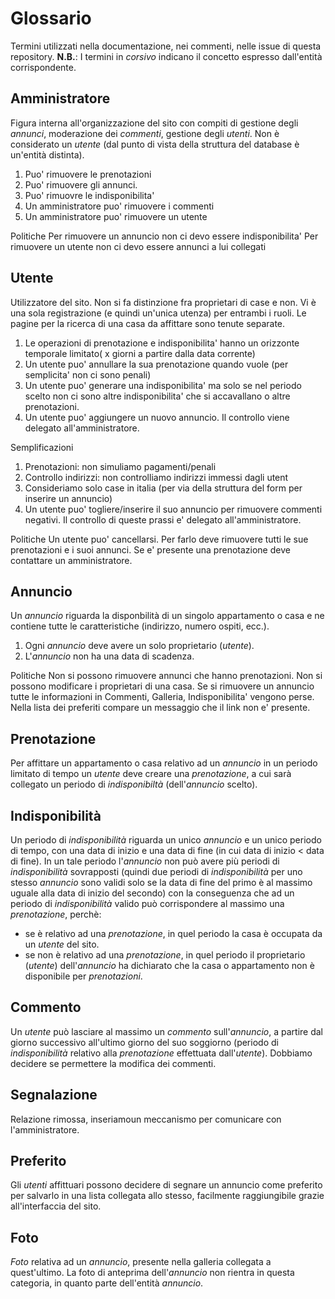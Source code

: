 # Glossario
Termini utilizzati nella documentazione, nei commenti, nelle issue di questa repository.
**N.B.**: I termini in _corsivo_ indicano il concetto espresso dall'entità corrispondente.

## Amministratore
Figura interna all'organizzazione del sito con compiti di gestione degli _annunci_, moderazione dei _commenti_, gestione degli _utenti_. Non è considerato un _utente_ (dal punto di vista della struttura del database è un'entità distinta).
1. Puo' rimuovere le prenotazioni 
2. Puo' rimuovere gli annunci. 
3. Puo' rimuovre le indisponibilita'
4. Un amministratore puo' rimuovere i commenti
5. Un amministratore puo' rimuovere un utente

Politiche
Per rimuovere un annuncio non ci devo essere indisponibilita'
Per rimuovere un utente non ci devo essere annunci a lui collegati


## Utente
Utilizzatore del sito. Non si fa distinzione fra proprietari di case e non. Vi è una sola registrazione (e quindi un'unica utenza) per entrambi i ruoli. Le pagine per la ricerca di una casa da affittare
sono tenute separate.  
1. Le operazioni di prenotazione e indisponibilita' hanno un
orizzonte temporale limitato( x giorni a partire dalla data corrente) 
2. Un utente puo' annullare la sua prenotazione quando vuole
(per semplicita' non ci sono penali)
3. Un utente puo' generare una indisponibilita' ma solo se nel
periodo scelto non ci sono altre indisponibilita' che si accavallano
o altre prenotazioni.
4. Un utente puo' aggiungere un nuovo annuncio. Il controllo
viene delegato all'amministratore. 

Semplificazioni
1. Prenotazioni: non simuliamo pagamenti/penali
2. Controllo indirizzi: non controlliamo indirizzi immessi dagli utent
3. Consideriamo solo case in italia (per via della struttura del form per inserire un annuncio)
4. Un utente puo' togliere/inserire il suo annuncio per rimuovere 
commenti negativi. Il controllo di queste prassi e' delegato all'amministratore. 

Politiche
Un utente puo' cancellarsi. Per farlo deve rimuovere tutti le sue 
prenotazioni e i suoi annunci. Se e' presente una prenotazione 
deve contattare un amministratore.

## Annuncio
Un _annuncio_ riguarda la disponbilità di un singolo appartamento o casa e ne contiene tutte le caratteristiche (indirizzo, numero ospiti, ecc.). 
1. Ogni _annuncio_ deve avere un solo proprietario (_utente_).
2. L'_annuncio_ non ha una data di scadenza. 


Politiche
Non si possono rimuovere annunci che hanno prenotazioni.
Non si possono modificare i proprietari di una casa.
Se si rimuovere un annuncio tutte le informazioni in Commenti, Galleria, Indisponibilita' vengono perse. Nella lista 
dei preferiti compare un messaggio che il link non e' presente.


## Prenotazione
Per affittare un appartamento o casa relativo ad un _annuncio_ in un periodo limitato di tempo un _utente_ deve creare una _prenotazione_, a cui sarà collegato un periodo di _indisponibiltà_ (dell'_annuncio_ scelto).

## Indisponibilità
Un periodo di _indisponibilità_ riguarda un unico _annuncio_ e un unico periodo di tempo, con una data di inizio e una data di fine (in cui data di inizio < data di fine). In un tale periodo l'_annuncio_ non può avere più periodi di _indisponibilità_ sovrapposti (quindi due periodi di _indisponibilità_ per uno stesso _annuncio_ sono validi solo se la data di fine del primo è al massimo uguale alla data di inizio del secondo) con la conseguenza che ad un periodo di _indisponibilità_ valido può corrispondere al massimo una _prenotazione_, perchè:
- se è relativo ad una _prenotazione_, in quel periodo la casa è occupata da un _utente_ del sito.
- se non è relativo ad una _prenotazione_, in quel periodo il proprietario (_utente_) dell'_annuncio_ ha dichiarato che la casa o appartamento non è disponibile per _prenotazioni_.

## Commento
Un _utente_ può lasciare al massimo un _commento_ sull'_annuncio_, a partire dal giorno successivo all'ultimo giorno del suo soggiorno (periodo di _indisponibilità_ relativo alla _prenotazione_ effettuata dall'_utente_).
Dobbiamo decidere se permettere la modifica dei commenti.


## Segnalazione
Relazione rimossa, inseriamoun meccanismo per comunicare con 
l'amministratore.

## Preferito
Gli _utenti_ affittuari possono decidere di segnare un annuncio come preferito per salvarlo in una lista collegata allo stesso, facilmente raggiungibile grazie all'interfaccia del sito.

## Foto
_Foto_ relativa ad un _annuncio_, presente nella galleria collegata a quest'ultimo. La foto di anteprima dell'_annuncio_ non rientra in questa categoria, in quanto parte dell'entità _annuncio_.
